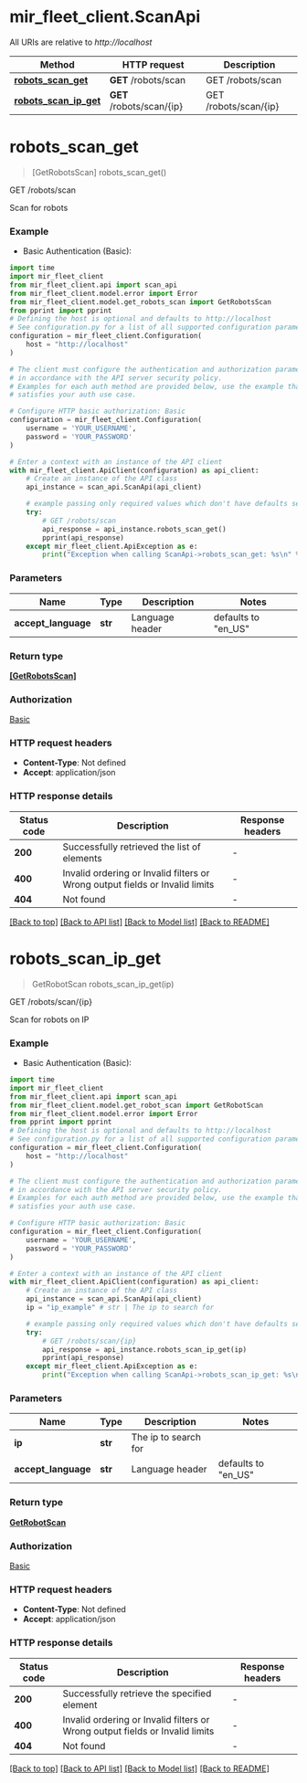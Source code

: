 # mir_fleet_client.ScanApi

All URIs are relative to *http://localhost*

Method | HTTP request | Description
------------- | ------------- | -------------
[**robots_scan_get**](ScanApi.md#robots_scan_get) | **GET** /robots/scan | GET /robots/scan
[**robots_scan_ip_get**](ScanApi.md#robots_scan_ip_get) | **GET** /robots/scan/{ip} | GET /robots/scan/{ip}


# **robots_scan_get**
> [GetRobotsScan] robots_scan_get()

GET /robots/scan

Scan for robots

### Example

* Basic Authentication (Basic):

```python
import time
import mir_fleet_client
from mir_fleet_client.api import scan_api
from mir_fleet_client.model.error import Error
from mir_fleet_client.model.get_robots_scan import GetRobotsScan
from pprint import pprint
# Defining the host is optional and defaults to http://localhost
# See configuration.py for a list of all supported configuration parameters.
configuration = mir_fleet_client.Configuration(
    host = "http://localhost"
)

# The client must configure the authentication and authorization parameters
# in accordance with the API server security policy.
# Examples for each auth method are provided below, use the example that
# satisfies your auth use case.

# Configure HTTP basic authorization: Basic
configuration = mir_fleet_client.Configuration(
    username = 'YOUR_USERNAME',
    password = 'YOUR_PASSWORD'
)

# Enter a context with an instance of the API client
with mir_fleet_client.ApiClient(configuration) as api_client:
    # Create an instance of the API class
    api_instance = scan_api.ScanApi(api_client)

    # example passing only required values which don't have defaults set
    try:
        # GET /robots/scan
        api_response = api_instance.robots_scan_get()
        pprint(api_response)
    except mir_fleet_client.ApiException as e:
        print("Exception when calling ScanApi->robots_scan_get: %s\n" % e)
```


### Parameters

Name | Type | Description  | Notes
------------- | ------------- | ------------- | -------------
 **accept_language** | **str**| Language header | defaults to "en_US"

### Return type

[**[GetRobotsScan]**](GetRobotsScan.md)

### Authorization

[Basic](../README.md#Basic)

### HTTP request headers

 - **Content-Type**: Not defined
 - **Accept**: application/json


### HTTP response details

| Status code | Description | Response headers |
|-------------|-------------|------------------|
**200** | Successfully retrieved the list of elements |  -  |
**400** | Invalid ordering or Invalid filters or Wrong output fields or Invalid limits |  -  |
**404** | Not found |  -  |

[[Back to top]](#) [[Back to API list]](../README.md#documentation-for-api-endpoints) [[Back to Model list]](../README.md#documentation-for-models) [[Back to README]](../README.md)

# **robots_scan_ip_get**
> GetRobotScan robots_scan_ip_get(ip)

GET /robots/scan/{ip}

Scan for robots on IP

### Example

* Basic Authentication (Basic):

```python
import time
import mir_fleet_client
from mir_fleet_client.api import scan_api
from mir_fleet_client.model.get_robot_scan import GetRobotScan
from mir_fleet_client.model.error import Error
from pprint import pprint
# Defining the host is optional and defaults to http://localhost
# See configuration.py for a list of all supported configuration parameters.
configuration = mir_fleet_client.Configuration(
    host = "http://localhost"
)

# The client must configure the authentication and authorization parameters
# in accordance with the API server security policy.
# Examples for each auth method are provided below, use the example that
# satisfies your auth use case.

# Configure HTTP basic authorization: Basic
configuration = mir_fleet_client.Configuration(
    username = 'YOUR_USERNAME',
    password = 'YOUR_PASSWORD'
)

# Enter a context with an instance of the API client
with mir_fleet_client.ApiClient(configuration) as api_client:
    # Create an instance of the API class
    api_instance = scan_api.ScanApi(api_client)
    ip = "ip_example" # str | The ip to search for

    # example passing only required values which don't have defaults set
    try:
        # GET /robots/scan/{ip}
        api_response = api_instance.robots_scan_ip_get(ip)
        pprint(api_response)
    except mir_fleet_client.ApiException as e:
        print("Exception when calling ScanApi->robots_scan_ip_get: %s\n" % e)
```


### Parameters

Name | Type | Description  | Notes
------------- | ------------- | ------------- | -------------
 **ip** | **str**| The ip to search for |
 **accept_language** | **str**| Language header | defaults to "en_US"

### Return type

[**GetRobotScan**](GetRobotScan.md)

### Authorization

[Basic](../README.md#Basic)

### HTTP request headers

 - **Content-Type**: Not defined
 - **Accept**: application/json


### HTTP response details

| Status code | Description | Response headers |
|-------------|-------------|------------------|
**200** | Successfully retrieve the specified element |  -  |
**400** | Invalid ordering or Invalid filters or Wrong output fields or Invalid limits |  -  |
**404** | Not found |  -  |

[[Back to top]](#) [[Back to API list]](../README.md#documentation-for-api-endpoints) [[Back to Model list]](../README.md#documentation-for-models) [[Back to README]](../README.md)

